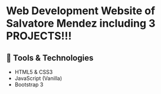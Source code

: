# Web Development Website of Salvatore Mendez including 3 PROJECTS!!!  

## 🔧 Tools & Technologies
- HTML5 & CSS3
- JavaScript (Vanilla)
- Bootstrap 3
